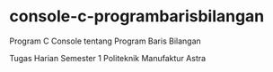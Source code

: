 # console-c-programbarisbilangan
 Program C Console tentang Program Baris Bilangan
 
Tugas Harian Semester 1 Politeknik Manufaktur Astra
